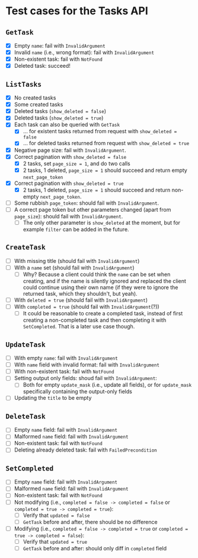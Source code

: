 # Test cases for the Tasks API

## `GetTask`

* [x] Empty `name`: fail with `InvalidArgument`
* [x] Invalid `name` (i.e., wrong format): fail with `InvalidArgument`
* [x] Non-existent task: fail with `NotFound`
* [x] Deleted task: succeed!

## `ListTasks`

* [x] No created tasks
* [x] Some created tasks
* [x] Deleted tasks (`show_deleted = false`)
* [x] Deleted tasks (`show_deleted = true`)
* [x] Each task can also be queried with `GetTask`
    * [x] ... for existent tasks returned from request with `show_deleted = false`
    * [x] ... for deleted tasks returned from request with `show_deleted = true`
* [x] Negative page size: fail with `InvalidArgument`.
* [x] Correct pagination with `show_deleted = false`
    * [x] 2 tasks, set `page_size = 1`, and do two calls
	* [x] 2 tasks, 1 deleted, `page_size = 1` should succeed and return empty `next_page_token`
* [x] Correct pagination with `show_deleted = true`
	* [x] 2 tasks, 1 deleted, `page_size = 1` should succeed and return non-empty `next_page_token`.
* [ ] Some rubbish `page_token`: should fail with `InvalidArgument`.
* [ ] A correct page token but other parameters changed (apart from `page_size`): should fail with `InvalidArgument`.
    * [ ] The only other parameter is `show_deleted` at the moment, but for example `filter` can be added in the future.

## `CreateTask`

* [ ] With missing title (should fail with `InvalidArgument`)
* [ ] With a `name` set (should fail with `InvalidArgument`)
    * [ ] Why? Because a client could think the `name` can be set when creating, and if the name is silently ignored and replaced the client could continue using their own name (if they were to ignore the returned task, which they shouldn't, but yeah).
* [ ] With `deleted = true` (should fail with `InvalidArgument`)
* [ ] With `completed = true` (should fail with `InvalidArgument`(?))
    * [ ] It could be reasonable to create a completed task, instead of first creating a non-completed task and then completing it with `SetCompleted`. That is a later use case though.

## `UpdateTask`

* [ ] With empty `name`: fail with `InvalidArgument`
* [ ] With `name` field with invalid format: fail with `InvalidArgument`
* [ ] With non-existent task: fail with `NotFound`
* [ ] Setting output only fields: shoud fail with `InvalidArgument`:
    * [ ] Both for empty `update_mask` (i.e., update all fields), or for `update_mask` specifically containing the output-only fields
* [ ] Updating the `title` to be empty

## `DeleteTask`

* [ ] Empty `name` field: fail with `InvalidArgument`
* [ ] Malformed `name` field: fail with `InvalidArgument`
* [ ] Non-existent task: fail with `NotFound`
* [ ] Deleting already deleted task: fail with `FailedPrecondition`

## `SetCompleted`

* [ ] Empty `name` field: fail with `InvalidArgument`
* [ ] Malformed `name` field: fail with `InvalidArgument`
* [ ] Non-existent task: fail with `NotFound`
* [ ] Not modifying (i.e., `completed = false -> completed = false` or `completed = true -> completed = true`):
    * [ ] Verify that `updated = false`
	* [ ] `GetTask` before and after, there should be no difference
* [ ] Modifying (i.e., `completed = false -> completed = true` or `completed = true -> completed = false`):
    * [ ] Verify that `updated = true`
	* [ ] `GetTask` before and after: should only diff in `completed` field
